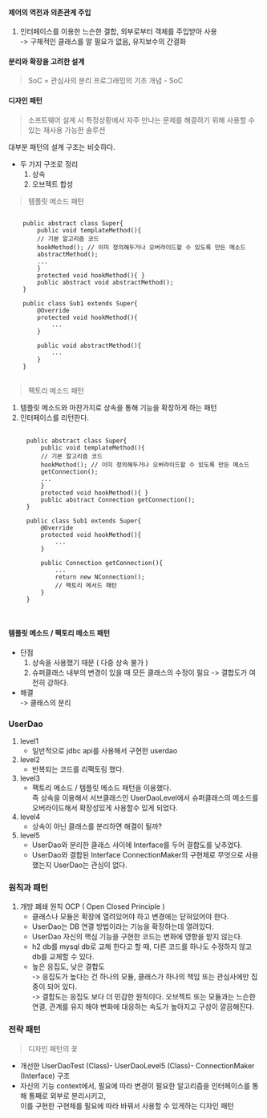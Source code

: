 #### 제어의 역전과 의존관계 주입

 1. 인터페이스를 이용한 느슨한 결합, 외부로부터 객체를 주입받아 사용  
   ->  구체적인 클래스를 알 필요가 없음, 유지보수의 간결화
 
#### 분리와 확장을 고려한 설계
 > SoC = 관심사의 분리 
 프로그래밍의 기초 개념 - SoC 

#### 디자인 패턴
> 소프트웨어 설계 시 특정상황에서 자주 만나는 문제를 해결하기 위해 사용할 수 있는 재사용 가능한 솔루션  

대부분 패턴의 설계 구조는 비슷하다. 
- 두 가지 구조로 정리
    1. 상속
    2. 오브젝트 합성

> 템플릿 메소드 패턴
<pre>
<code>
    public abstract class Super{
        public void templateMethod(){
        // 기본 알고리즘 코드
        hookMethod(); // 이미 정의해두거나 오버라이드할 수 있도록 만든 메소드 
        abstractMethod();
        ...
        }
        protected void hookMethod(){ }
        public abstract void abstractMethod();
    }
    
    public class Sub1 extends Super{
        @Override 
        protected void hookMethod(){
            ...
        }
       
        public void abstractMethod(){
            ...
        }
    }        
</code>
</pre>

 > 팩토리 메소드 패턴
 1. 템플릿 메소드와 마찬가지로 상속을 통해 기능을 확장하게 하는 패턴
 2. 인터페이스를 리턴한다.
 <pre>
 <code>
     public abstract class Super{
         public void templateMethod(){
         // 기본 알고리즘 코드
         hookMethod(); // 이미 정의해두거나 오버라이드할 수 있도록 만든 메소드 
         getConnection();
         ...
         }
         protected void hookMethod(){ }
         public abstract Connection getConnection();
     }
     
     public class Sub1 extends Super{
         @Override 
         protected void hookMethod(){
             ...
         }
        
         public Connection getConnection(){
             ...
             return new NConnection();
             // 팩토리 메서드 패턴
         }
     }        
 </code>
 </pre>  

#### 템플릿 메소드 / 팩토리 메소드 패턴 
- 단점 
    1. 상속을 사용했기 때문 ( 다중 상속 불가 ) 
    2. 슈퍼클래스 내부의 변경이 있을 때 모든 클래스의 수정이 필요
    -> 결합도가 여전히 강하다.
- 해결  
    -> 클래스의 분리

### UserDao
1. level1
    - 일반적으로 jdbc api를 사용해서 구현한 userdao
2. level2
    - 반복되는 코드를 리팩토링 했다.
3. level3
    - 팩토리 메소드 / 템플릿 메소드 패턴을 이용했다.  
    즉 상속을 이용해서 서브클래스인 UserDaoLevel에서 슈퍼클래스의 메소드를 오버라이드해서 확장성있게 사용할수 있게 되었다.
4. level4
    - 상속이 아닌 클래스를 분리하면 해결이 될까?
5. level5
    - UserDao와 분리한 클래스 사이에 Interface를 두어 결합도를 낮추었다.
    - UserDao와 결합된 Interface ConnectionMaker의 구현체로 무엇으로 사용했는지 UserDao는 관심이 없다. 

### 원칙과 패턴  
1. 개방 폐쇄 원칙 OCP ( Open Closed Principle )
    - 클래스나 모듈은 확장에 열려있어야 하고 변경에는 닫혀있어야 한다.
    - UserDao는 DB 연결 방법이라는 기능을 확장하는데 열려있다.
    - UserDao 자신의 핵심 기능을 구현한 코드는 변화에 영향을 받지 않는다.
    - h2 db를 mysql db로 교체 한다고 할 때, 다른 코드를 하나도 수정하지 않고 db를 교체할 수 있다.              
    - 높은 응집도, 낮은 결합도  
    -> 응집도가 높다는 건 하나의 모듈, 클래스가 하나의 책임 또는 관심사에만 집중이 되어 있다.  
    -> 결합도는 응집도 보다 더 민감한 원칙이다. 오브젝트 또는 모듈과는 느슨한 연결, 관계를 유지 해야 변화에 대응하는 속도가 높아지고 구성이 깔끔해진다.
       
### 전략 패턴  
> 디자인 패턴의 꽃
- 개선한 UserDaoTest (Class)- UserDaoLevel5 (Class)-  ConnectionMaker (Interface) 구조  
- 자신의 기능 context에서, 필요에 따라 변경이 필요한 알고리즘을 인터페이스를 통해 통째로 외부로 분리시키고,   
    이를 구현한 구현체를 필요에 따라 바꿔서 사용할 수 있게하는 디자인 패턴 